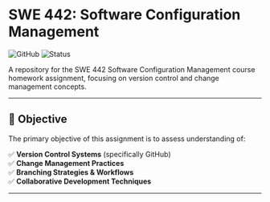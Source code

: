# SWE 442: Software Configuration Management

![GitHub](https://img.shields.io/badge/GitHub-Version%20Control-blue)
![Status](https://img.shields.io/badge/Status-Completed-success)


A repository for the SWE 442 Software Configuration Management course homework assignment, focusing on version control and change management concepts.

---

## 📌 Objective

The primary objective of this assignment is to assess understanding of:

✅ **Version Control Systems** (specifically GitHub)  
✅ **Change Management Practices**  
✅ **Branching Strategies & Workflows**  
✅ **Collaborative Development Techniques**  

---



